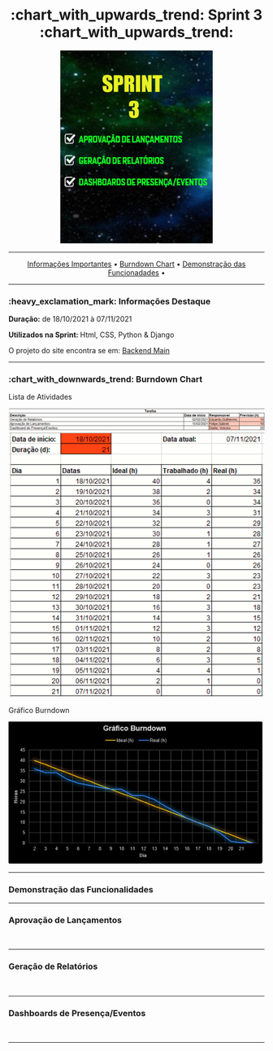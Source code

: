 <h1 align="center">:chart_with_upwards_trend: Sprint 3 :chart_with_upwards_trend:</h1>
<p align="center">
<img src="https://github.com/gbrramos/API_ADS_2021_2/blob/main/Sprint3/Sprint3.png?raw=true" width="300px" align:center>
 </p>
<hr>
<p align="center">
  <a href =""> Informações Importantes</a>  • 
  <a href =""> Burndown Chart</a>  • 
  <a href =""> Demonstração das Funcionadades</a>  • 
</p>
<hr>

<h3>:heavy_exclamation_mark: Informações Destaque</h3>
<p><strong> Duração:</strong> de 18/10/2021 à 07/11/2021</p>
<p><strong> Utilizados na Sprint: </strong>Html, CSS, Python & Django</p>
<p> O projeto do site encontra se em: <a href="https://github.com/gbrramos/API_ADS_2021_2/tree/main/backend">Backend Main</a>
<hr>


<h3>:chart_with_downwards_trend: Burndown Chart </h3>
<p>Lista de Atividades</p>
<img src="https://github.com/gbrramos/API_ADS_2021_2/blob/main/Sprint3/listaDeTarefas_sprint3.PNG?raw=true" width="900"/>
<img src="https://github.com/gbrramos/API_ADS_2021_2/blob/main/Sprint3/TempoSprint3.PNG?raw=true" width="900"/>

<p>Gráfico Burndown</p>
<img src="https://github.com/gbrramos/API_ADS_2021_2/blob/main/Sprint3/sprint3_burndown.PNG" width="500"/>
<hr>

<h3>Demonstração das Funcionalidades</h3>
<p></p>
<p></p>
<hr>
<h3> Aprovação de Lançamentos </h3>
<img src=""/>
<hr>
<h3>Geração de Relatórios</h3>
<img src=""/>
<hr>
<h3>Dashboards de Presença/Eventos</h3>
<img src=""/>
<hr>

